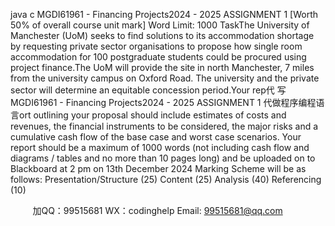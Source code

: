 java c
MGDI61961 -   Financing   Projects2024 - 2025
ASSIGNMENT   1
[Worth 50% of overall   course   unit   mark]
Word   Limit:   1000
TaskThe   University of   Manchester   (UoM) seeks to find solutions to   its   accommodation   shortage   by   requesting   private sector organisations to   propose   how single   room   accommodation for   100   postgraduate students could   be   procured   using   project finance.The   UoM will   provide the site   in   north   Manchester, 7   miles from the   university   campus   on   Oxford   Road. The   university and the   private sector will determine   an   equitable   concession   period.Your   rep代 写MGDI61961 - Financing Projects2024 - 2025 ASSIGNMENT 1
代做程序编程语言ort outlining your   proposal should   include estimates   of costs   and   revenues,   the financial   instruments to   be considered, the   major   risks and a   cumulative   cash flow   of   the   base case and   worst   case   scenarios.
Your   report should   be a   maximum of   1000 words   (not   including cash   flow   and   diagrams   / tables   and   no   more than   10   pages   long) and   be   uploaded on to   Blackboard   at   2   pm   on   13th   December 2024
Marking Scheme will   be   as follows:
Presentation/Structure (25)
Content   (25)
Analysis   (40)
Referencing   (10)

         
加QQ：99515681  WX：codinghelp  Email: 99515681@qq.com
